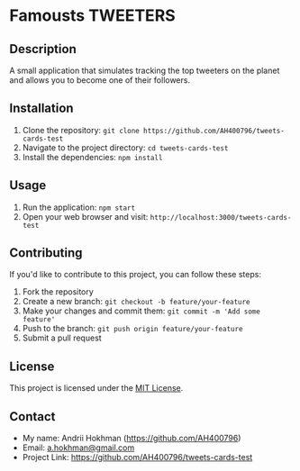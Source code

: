 # Famousts TWEETERS

## Description

A small application that simulates tracking the top tweeters on the planet and
allows you to become one of their followers.

## Installation

1. Clone the repository:
   `git clone https://github.com/AH400796/tweets-cards-test`
2. Navigate to the project directory: `cd tweets-cards-test`
3. Install the dependencies: `npm install`

## Usage

1. Run the application: `npm start`
2. Open your web browser and visit: `http://localhost:3000/tweets-cards-test`

## Contributing

If you'd like to contribute to this project, you can follow these steps:

1. Fork the repository
2. Create a new branch: `git checkout -b feature/your-feature`
3. Make your changes and commit them: `git commit -m 'Add some feature'`
4. Push to the branch: `git push origin feature/your-feature`
5. Submit a pull request

## License

This project is licensed under the [MIT License](LICENSE).

## Contact

- My name: Andrii Hokhman (https://github.com/AH400796)
- Email: a.hokhman@gmail.com
- Project Link: https://github.com/AH400796/tweets-cards-test
